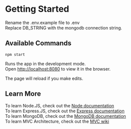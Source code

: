 # Getting Started

Rename the .env.example file to .env\
Replace DB_STRING with the mongodb connection string.

## Available Commands

`npm start`

Runs the app in the development mode.\
Open [http://localhost:8080](http://localhost:8080) to view it in the browser.

The page will reload if you make edits.

## Learn More

To learn Node.JS, check out the [Node documentation](https://nodejs.org/en/docs/guides/)\
To learn Express.JS, check out the [Express documentation](https://expressjs.com/)\
To learn MongoDB, check out the [MongoDB documentation](https://www.mongodb.com/)\
To learn MVC Architecture, check out the [MVC wiki](https://en.wikipedia.org/wiki/Model-view-controller)